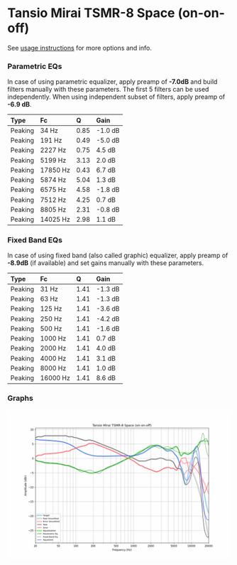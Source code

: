# Tansio Mirai TSMR-8 Space (on-on-off)
See [usage instructions](https://github.com/jaakkopasanen/AutoEq#usage) for more options and info.

### Parametric EQs
In case of using parametric equalizer, apply preamp of **-7.0dB** and build filters manually
with these parameters. The first 5 filters can be used independently.
When using independent subset of filters, apply preamp of **-6.9 dB**.

| Type    | Fc       |    Q | Gain    |
|:--------|:---------|:-----|:--------|
| Peaking | 34 Hz    | 0.85 | -1.0 dB |
| Peaking | 191 Hz   | 0.49 | -5.0 dB |
| Peaking | 2227 Hz  | 0.75 | 4.5 dB  |
| Peaking | 5199 Hz  | 3.13 | 2.0 dB  |
| Peaking | 17850 Hz | 0.43 | 6.7 dB  |
| Peaking | 5874 Hz  | 5.04 | 1.3 dB  |
| Peaking | 6575 Hz  | 4.58 | -1.8 dB |
| Peaking | 7512 Hz  | 4.25 | 0.7 dB  |
| Peaking | 8805 Hz  | 2.31 | -0.8 dB |
| Peaking | 14025 Hz | 2.98 | 1.1 dB  |

### Fixed Band EQs
In case of using fixed band (also called graphic) equalizer, apply preamp of **-8.9dB**
(if available) and set gains manually with these parameters.

| Type    | Fc       |    Q | Gain    |
|:--------|:---------|:-----|:--------|
| Peaking | 31 Hz    | 1.41 | -1.3 dB |
| Peaking | 63 Hz    | 1.41 | -1.3 dB |
| Peaking | 125 Hz   | 1.41 | -3.6 dB |
| Peaking | 250 Hz   | 1.41 | -4.2 dB |
| Peaking | 500 Hz   | 1.41 | -1.6 dB |
| Peaking | 1000 Hz  | 1.41 | 0.7 dB  |
| Peaking | 2000 Hz  | 1.41 | 4.0 dB  |
| Peaking | 4000 Hz  | 1.41 | 3.1 dB  |
| Peaking | 8000 Hz  | 1.41 | 1.0 dB  |
| Peaking | 16000 Hz | 1.41 | 8.6 dB  |

### Graphs
![](./Tansio%20Mirai%20TSMR-8%20Space%20(on-on-off).png)
